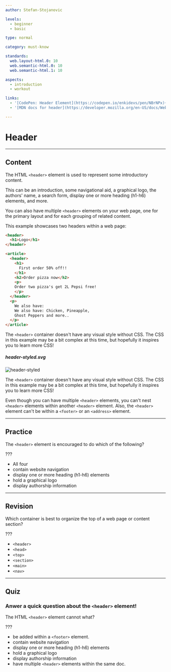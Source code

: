 ```yaml
---
author: Stefan-Stojanovic

levels:
  - beginner
  - basic

type: normal

category: must-know

standards:
  web.layout-html.0: 10
  web.semantic-html.0: 10
  web.semantic-html.1: 10

aspects:
  - introduction
  - workout

links:
  - '[CodePen: Header Element](https://codepen.io/enkidevs/pen/NBrNPx){code}'
  - '[MDN docs for header](https://developer.mozilla.org/en-US/docs/Web/HTML/Element/header){website}'

---
```

# Header
---
## Content

The HTML `<header>` element is used to represent some introductory content.

This can be an introduction, some navigational aid, a graphical logo, the authors' name, a search form, display one or more heading (h1-h6) elements, and more.

You can also have multiple `<header>` elements on your web page, one for the primary layout and for each grouping of related content.

This example showcases two headers within a web page:
```html
<header>
  <h1>Logo</h1>
</header>

<article>
  <header>
    <h1>
      First order 50% off!!
    </h1>
    <h2>Order pizza now</h2>
    <p>
    Order two pizza's get 2L Pepsi free!
    </p>
  </header>
  <p>
    We also have:
    We also have: Chicken, Pineapple,
    Ghost Peppers and more..
  </p>
</article>
```

The `<header>` container doesn't have any visual style without CSS. The CSS in this example may be a bit complex at this time, but hopefully it inspires you to learn more CSS! 
 
##### header-styled.svg

![header-styled](%3Csvg%20xmlns%3D%22http%3A%2F%2Fwww.w3.org%2F2000%2Fsvg%22%20width%3D%22320%22%20height%3D%22174%22%3E%3Cg%20fill%3D%22none%22%20fill-rule%3D%22evenodd%22%3E%3Cpath%20fill%3D%22%23FFF%22%20d%3D%22M311%20174H9c-4.97056%200-9-4.02944-9-9V55h320v110c0%204.97056-4.02944%209-9%209z%22%2F%3E%3Cpath%20fill%3D%22%233E94EC%22%20d%3D%22M320%2055H0V9c0-4.97056%204.02944-9%209-9h302c4.97056%200%209%204.02944%209%209v46z%22%2F%3E%3Ctext%20fill%3D%22%23FFF%22%20font-family%3D%22Roboto-Regular%2C%20Roboto%22%20font-size%3D%2216%22%3E%3Ctspan%20x%3D%22124%22%20y%3D%22160%22%3ECopyright%20%3C%2Ftspan%3E%3C%2Ftext%3E%3Ctext%20fill%3D%22%23FFF%22%20font-family%3D%22DINCondensed-Bold%2C%20DIN%20Condensed%22%20font-size%3D%2228%22%20font-weight%3D%22bold%22%3E%3Ctspan%20x%3D%2227%22%20y%3D%2238%22%3ELOGO%3C%2Ftspan%3E%3C%2Ftext%3E%3Ctext%20fill%3D%22%23000%22%20font-family%3D%22Roboto-Medium%2C%20Roboto%22%20font-size%3D%2216%22%20font-weight%3D%22400%22%3E%3Ctspan%20x%3D%22222%22%20y%3D%2294%22%3EHeader%3C%2Ftspan%3E%3C%2Ftext%3E%3Cg%20stroke%3D%22%23000%22%3E%3Cpath%20stroke-linecap%3D%22square%22%20stroke-width%3D%222%22%20d%3D%22M227.70021%2062.5034l12.65015%2016.78731%22%2F%3E%3Cpath%20fill%3D%22%23000%22%20d%3D%22M225.59386%2059.70817l7.80657%202.88228-7.18772%205.41633z%22%2F%3E%3C%2Fg%3E%3C%2Fg%3E%3C%2Fsvg%3E)

The `<header>` container doesn't have any visual style without CSS. The CSS in this example may be a bit complex at this time, but hopefully it inspires you to learn more CSS! 

Even though you can have multiple `<header>` elements, you can't nest  `<header>` elements within another `<header>` element. Also, the `<header>` element can't be within a `<footer>` or an `<address>` element.

---
## Practice

The `<header>` element is encouraged to do which of the following?

???

 * All four
 * contain website navigation
 * display one or more heading (h1-h6) elements
 * hold a graphical logo
 * display authorship information

---
## Revision

Which container is best to organize the top of a web page or content section?

???

 * `<header>`
 * `<head>`
 * `<top>`
 * `<section>`
 * `<main>`
 * `<nav>`

---
## Quiz

### Anwer a quick question about the `<header>` element!

The HTML `<header>` element cannot what?

???

* be added within a `<footer>` element.
* contain website navigation
* display one or more heading (h1-h6) elements
* hold a graphical logo
* display authorship information
* have multiple `<header>` elements within the same doc.
 
